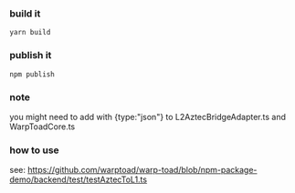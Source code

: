 ### build it
```shell
yarn build
```

### publish it
```
npm publish
```

### note
you might need to add with {type:"json"} to L2AztecBridgeAdapter.ts and WarpToadCore.ts


### how to use
see: https://github.com/warptoad/warp-toad/blob/npm-package-demo/backend/test/testAztecToL1.ts
